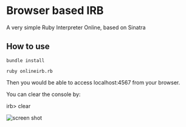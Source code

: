 Browser based IRB
=================

A very simple Ruby Interpreter Online, based on Sinatra

How to use
----------
	bundle install
	
	ruby onlineirb.rb
	
Then you would be able to access localhost:4567 from your browser.

You can clear the console by:

  irb> clear
  

![screen shot](online_irb/raw/master/screenshot.png "Screen Shot")